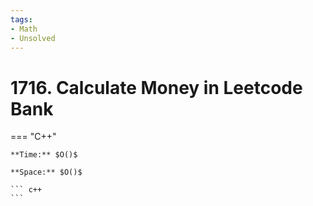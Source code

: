 ```yaml
---
tags:
- Math
- Unsolved
---
```



# 1716. Calculate Money in Leetcode Bank

=== "C++"

    **Time:** $O()$

    **Space:** $O()$

    ``` c++
    ```